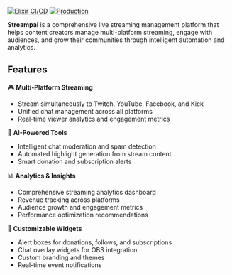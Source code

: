[![Elixir CI/CD](https://github.com/nxy7/streampai-elixir/actions/workflows/elixir.yml/badge.svg)](https://github.com/nxy7/streampai-elixir/actions/workflows/elixir.yml)
[![Production](https://img.shields.io/website?url=https%3A%2F%2Fstreampai.com&label=production&logo=vercel)](https://streampai.com)


**Streampai** is a comprehensive live streaming management platform that helps content creators manage multi-platform streaming, engage with audiences, and grow their communities through intelligent automation and analytics.

## Features

🎮 **Multi-Platform Streaming**
- Stream simultaneously to Twitch, YouTube, Facebook, and Kick
- Unified chat management across all platforms
- Real-time viewer analytics and engagement metrics

🤖 **AI-Powered Tools**
- Intelligent chat moderation and spam detection
- Automated highlight generation from stream content
- Smart donation and subscription alerts

📊 **Analytics & Insights**
- Comprehensive streaming analytics dashboard
- Revenue tracking across platforms
- Audience growth and engagement metrics
- Performance optimization recommendations

🎨 **Customizable Widgets**
- Alert boxes for donations, follows, and subscriptions
- Chat overlay widgets for OBS integration
- Custom branding and themes
- Real-time event notifications

